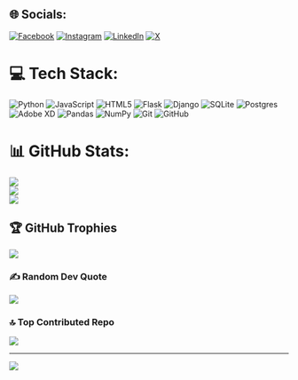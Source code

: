
## 🌐 Socials:
[![Facebook](https://img.shields.io/badge/Facebook-%231877F2.svg?logo=Facebook&logoColor=white)](https://facebook.com/hoomansaee) [![Instagram](https://img.shields.io/badge/Instagram-%23E4405F.svg?logo=Instagram&logoColor=white)](https://instagram.com/hoomansaee) [![LinkedIn](https://img.shields.io/badge/LinkedIn-%230077B5.svg?logo=linkedin&logoColor=white)](https://linkedin.com/in/hoomansaee) [![X](https://img.shields.io/badge/X-black.svg?logo=X&logoColor=white)](https://x.com/hoomansaee) 

# 💻 Tech Stack:
![Python](https://img.shields.io/badge/python-3670A0?style=for-the-badge&logo=python&logoColor=ffdd54) ![JavaScript](https://img.shields.io/badge/javascript-%23323330.svg?style=for-the-badge&logo=javascript&logoColor=%23F7DF1E) ![HTML5](https://img.shields.io/badge/html5-%23E34F26.svg?style=for-the-badge&logo=html5&logoColor=white) ![Flask](https://img.shields.io/badge/flask-%23000.svg?style=for-the-badge&logo=flask&logoColor=white) ![Django](https://img.shields.io/badge/django-%23092E20.svg?style=for-the-badge&logo=django&logoColor=white) ![SQLite](https://img.shields.io/badge/sqlite-%2307405e.svg?style=for-the-badge&logo=sqlite&logoColor=white) ![Postgres](https://img.shields.io/badge/postgres-%23316192.svg?style=for-the-badge&logo=postgresql&logoColor=white) ![Adobe XD](https://img.shields.io/badge/Adobe%20XD-470137?style=for-the-badge&logo=Adobe%20XD&logoColor=#FF61F6) ![Pandas](https://img.shields.io/badge/pandas-%23150458.svg?style=for-the-badge&logo=pandas&logoColor=white) ![NumPy](https://img.shields.io/badge/numpy-%23013243.svg?style=for-the-badge&logo=numpy&logoColor=white) ![Git](https://img.shields.io/badge/git-%23F05033.svg?style=for-the-badge&logo=git&logoColor=white) ![GitHub](https://img.shields.io/badge/github-%23121011.svg?style=for-the-badge&logo=github&logoColor=white)
# 📊 GitHub Stats:
![](https://github-readme-stats.vercel.app/api?username=saeehuman&theme=dark&hide_border=false&include_all_commits=false&count_private=false)<br/>
![](https://nirzak-streak-stats.vercel.app/?user=saeehuman&theme=dark&hide_border=false)<br/>
![](https://github-readme-stats.vercel.app/api/top-langs/?username=saeehuman&theme=dark&hide_border=false&include_all_commits=false&count_private=false&layout=compact)

## 🏆 GitHub Trophies
![](https://github-profile-trophy.vercel.app/?username=saeehuman&theme=radical&no-frame=false&no-bg=false&margin-w=4)

### ✍️ Random Dev Quote
![](https://quotes-github-readme.vercel.app/api?type=horizontal&theme=light)

### 🔝 Top Contributed Repo
![](https://github-contributor-stats.vercel.app/api?username=saeehuman&limit=5&theme=shadow_blue&combine_all_yearly_contributions=true)

---
[![](https://visitcount.itsvg.in/api?id=saeehuman&icon=5&color=7)](https://visitcount.itsvg.in)

<!-- Proudly created with GPRM ( https://gprm.itsvg.in ) -->
